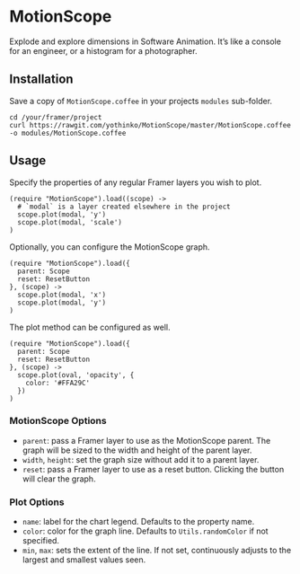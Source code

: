 # MotionScope

Explode and explore dimensions in Software Animation. It’s like a
console for an engineer, or a histogram for a photographer.

## Installation

Save a copy of `MotionScope.coffee` in your projects `modules` sub-folder.

```
cd /your/framer/project
curl https://rawgit.com/yothinko/MotionScope/master/MotionScope.coffee -o modules/MotionScope.coffee
```

## Usage

Specify the properties of any regular Framer layers you wish to plot.

```
(require "MotionScope").load((scope) ->
  # `modal` is a layer created elsewhere in the project
  scope.plot(modal, 'y')
  scope.plot(modal, 'scale')
)
```

Optionally, you can configure the MotionScope graph.

```
(require "MotionScope").load({
  parent: Scope
  reset: ResetButton
}, (scope) ->
  scope.plot(modal, 'x')
  scope.plot(modal, 'y')
)
```

The plot method can be configured as well.

```
(require "MotionScope").load({
  parent: Scope
  reset: ResetButton
}, (scope) ->
  scope.plot(oval, 'opacity', {
    color: '#FFA29C'
  })
)
```

### MotionScope Options

* `parent`: pass a Framer layer to use as the MotionScope parent. The graph
  will be sized to the width and height of the parent layer.
* `width`, `height`: set the graph size without add it to a parent layer.
* `reset`: pass a Framer layer to use as a reset button. Clicking the button
  will clear the graph.

### Plot Options

* `name`: label for the chart legend. Defaults to the property name.
* `color`: color for the graph line. Defaults to `Utils.randomColor` if
  not specified.
* `min`, `max`: sets the extent of the line. If not set, continuously adjusts
  to the largest and smallest values seen.

